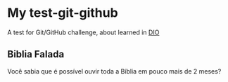 # My test-git-github

A test for Git/GitHub challenge, about learned in [DIO](https://web.dio.me/home)

## Biblia Falada 

Você sabia que é possível ouvir toda a Bíblia em pouco mais de 2 meses? 
